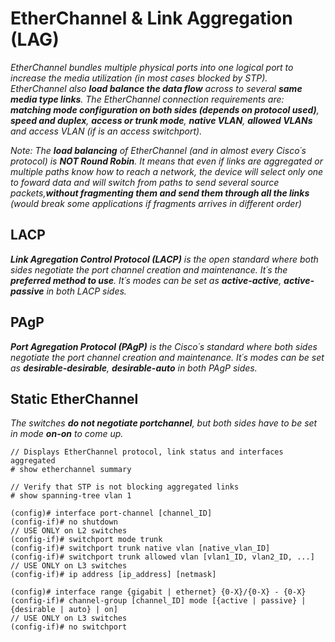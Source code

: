 # **EtherChannel & Link Aggregation (LAG)**
_EtherChannel bundles multiple physical ports into one logical port to increase the media utilization (in most cases blocked by STP). EtherChannel also **load balance the data flow** across to several **same media type links**. The EtherChannel connection requirements are: **matching mode configuration on both sides (depends on protocol used)**, **speed and duplex**, **access or trunk mode**, **native VLAN**, **allowed VLANs** and access VLAN (if is an access switchport)._

_Note: The **load balancing** of EtherChannel (and in almost every Cisco´s protocol) is **NOT Round Robin**. It means that even if links are aggregated or multiple paths know how to reach a network, the device will select only one to foward data and will switch from paths to send several source packets,**without fragmenting them and send them through all the links** (would break some applications if fragments arrives in different order)_

## LACP
_**Link Agregation Control Protocol (LACP)** is the open standard where both sides negotiate the port channel creation and maintenance. It´s the **preferred method to use**. It´s modes can be set as **active-active**, **active-passive** in both LACP sides._

## PAgP
_**Port Agregation Protocol (PAgP)** is the Cisco´s standard where both sides negotiate the port channel creation and maintenance. It´s modes can be set as **desirable-desirable**, **desirable-auto** in both PAgP sides._

## Static EtherChannel
_The switches **do not negotiate portchannel**, but both sides have to be set in mode **on-on** to come up._

```
// Displays EtherChannel protocol, link status and interfaces aggregated
# show etherchannel summary

// Verify that STP is not blocking aggregated links
# show spanning-tree vlan 1
```

```
(config)# interface port-channel [channel_ID]
(config-if)# no shutdown
// USE ONLY on L2 switches
(config-if)# switchport mode trunk
(config-if)# switchport trunk native vlan [native_vlan_ID]
(config-if)# switchport trunk allowed vlan [vlan1_ID, vlan2_ID, ...]
// USE ONLY on L3 switches
(config-if)# ip address [ip_address] [netmask]

(config)# interface range {gigabit | ethernet} {0-X}/{0-X} - {0-X}
(config-if)# channel-group [channel_ID] mode [{active | passive} | {desirable | auto} | on]
// USE ONLY on L3 switches
(config-if)# no switchport 
```